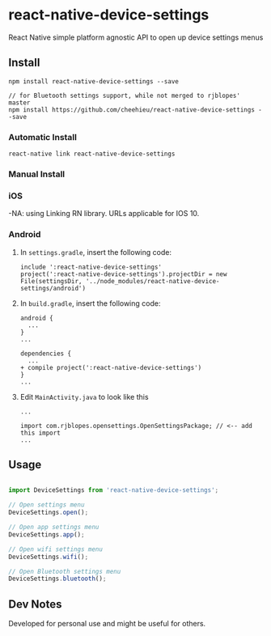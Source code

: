 # react-native-device-settings

React Native simple platform agnostic API to open up device settings menus

## Install
```
npm install react-native-device-settings --save

// for Bluetooth settings support, while not merged to rjblopes' master
npm install https://github.com/cheehieu/react-native-device-settings --save
```

### Automatic Install
```
react-native link react-native-device-settings
```
### Manual Install

### iOS

-NA: using Linking RN library. URLs applicable for IOS 10.

### Android

1. In `settings.gradle`, insert the following code:
    ```
    include ':react-native-device-settings'
    project(':react-native-device-settings').projectDir = new File(settingsDir, '../node_modules/react-native-device-settings/android')
    ```

2. In `build.gradle`, insert the following code:
    ```
    android {
      ...
    }
    ...

    dependencies {
      ...
    + compile project(':react-native-device-settings')
    }
    ...
    ```
3. Edit `MainActivity.java` to look like this

    ```
    ...

    import com.rjblopes.opensettings.OpenSettingsPackage; // <-- add this import
    ...
    ```

## Usage

```javascript

import DeviceSettings from 'react-native-device-settings';

// Open settings menu
DeviceSettings.open();

// Open app settings menu
DeviceSettings.app();

// Open wifi settings menu
DeviceSettings.wifi();

// Open Bluetooth settings menu
DeviceSettings.bluetooth();

```


## Dev Notes
Developed for personal use and might be useful for others.
